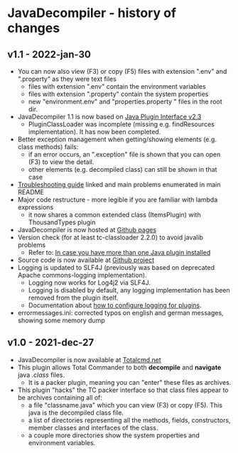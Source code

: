 JavaDecompiler - history of changes
==========================================

v1.1 - 2022-jan-30
------------------
- You can now also view (F3) or copy (F5) files with extension ".env" and ".property" as they were text files
	- files with extension ".env" contain the environment variables
	- files with extension ".property" contain the system properties
	- new "environment.env" and "properties.property " files in the root dir.
- JavaDecompiler 1.1 is now based on [Java Plugin Interface v2.3](https://github.com/moisescastellano/tcmd-java-plugin)
	- PluginClassLoader was incomplete (missing e.g. findResources implementation). It has now been completed.
- Better exception management when getting/showing elements (e.g. class methods) fails: 
    - if an error occurs, an ".exception" file is shown that you can open (F3) to view the detail.
	- other elements (e.g. decompiled class) can still be shown in that case
- [Troubleshooting guide](https://moisescastellano.github.io/tcmd-java-plugin/troubleshooting) linked and main problems enumerated in main README
- Major code restructure - more legible if you are familiar with lambda expressions
	- it now shares a common extended class (ItemsPlugin) with ThousandTypes plugin
- JavaDecompiler is now hosted at [Github pages](https://github.com/moisescastellano/javadecompiler-tcplugin)
- Version check (for at least tc-classloader 2.2.0) to avoid javalib problems 
	- Refer to: [In case you have more than one Java plugin installed](https://github.com/moisescastellano/tcmd-java-plugin/blob/main/troubleshooting.md#In-case-you-have-more-than-one-Java-plugin-installed)
- Source code is now available at [Github project](https://github.com/moisescastellano/tcmd-java-plugin)
- Logging is updated to SLF4J (previously was based on deprecated Apache commons-logging implementation).
	- Logging now works for Log4j2 via SLF4J.
	- Logging is disabled by default, any logging implementation has been removed from the plugin itself.
	- Documentation about [how to configure logging for plugins](https://github.com/moisescastellano/tcmd-java-plugin/blob/main/logging.md).
- errormessages.ini: corrected typos on english and german messages, showing some memory dump

v1.0 - 2021-dec-27
------------------
- JavaDecompiler is now available at [Totalcmd.net](http://totalcmd.net/plugring/java_decompiler.html)
- This plugin allows Total Commander to both **decompile** and **navigate** java *.class* files. 
	- It is a packer plugin, meaning you can "enter" these files as archives. 
- This plugin "hacks" the TC packer interface so that class files appear to be archives containing all of:
	- a file "classname.java" which you can view (F3) or copy (F5). This java is the decompiled class file.
	- a list of directories representing all the methods, fields, constructors, member classes and interfaces of the class.
	- a couple more directories show the system properties and environment variables.


